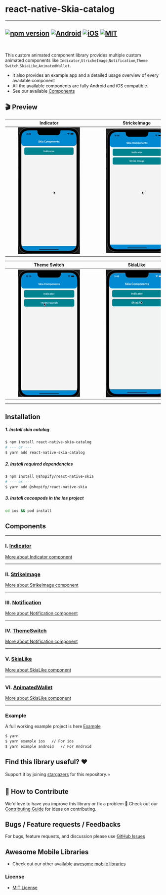 # react-native-Skia-catalog

---

## [![npm version](https://img.shields.io/badge/npm%20package-0.0.2-orange)](https://www.npmjs.org/package/react-native-skia-catalog) [![Android](https://img.shields.io/badge/Platform-Android-green?logo=android)](https://www.android.com) [![iOS](https://img.shields.io/badge/Platform-iOS-green?logo=apple)](https://developer.apple.com/ios) [![MIT](https://img.shields.io/badge/License-MIT-green)](https://opensource.org/licenses/MIT)

<br>

This custom animated component library provides multiple custom animated components like `Indicator`,`StrickeImage`,`Notification`,`Theme Switch`,`SkiaLike`,`AnimatedWallet`.

- It also provides an example app and a detailed usage overview of every available component
- All the available components are fully Android and iOS compatible.
- See our available <a href="#Components">Components</a>

## 🎬 Preview

|   <div style="width:270px"></div>Indicator  | <div style="width:270px"></div>StrickeImage | <div style="width:270px"></div>Notification |  
| :------------------------------------------------: | :--------------------------------------------------------: | :-----------------------------------------: |
| ![alt tag](./assets/Indicator.gif) |        ![alt tag](./assets/StrikeImageDefault.gif)         | ![alt_tag](./assets/DefaultNotification.gif) |

| <div style = "width:270px">Theme Switch</div>| <div style = "width: 270px">SkiaLike</div>|<div style = "width: 270px">AnimatedWallet</div>|
| :-----------------------------------------: |:------------------------------------------------: |:------------------------------------------------: | 
| ![alt tag](./assets/SkiaThemeSwitch.gif) |        ![alt tag](./assets/DefaultSkiaLike.gif)         |   ![alt tag](./assets/DefaultAnimatedWallet.gif)         |

---

## Installation

##### 1. Install skia catalog

```bash
$ npm install react-native-skia-catalog
# --- or ---
$ yarn add react-native-skia-catalog
```

##### 2. Install required dependencies

```bash
$ npm install @shopify/react-native-skia
# --- or ---
$ yarn add @shopify/react-native-skia
```

##### 3. Install cocoapods in the ios project

```bash
cd ios && pod install
```

## Components

---

### Ⅰ. [Indicator](./src/components/Indicator)

[More about Indicator component](./src/components/Indicator/README.md)

---

### ⅠI. [StrikeImage](./src/components/StrikeImage)

[More about StrikeImage component](./src/components/StrikeImage/README.md)

---

### ⅠII. [Notification](./src/components/Notification)

[More about Notification component](./src/components/Notification/README.md)

---

### ⅠV. [ThemeSwitch](./src/components/ThemeSwitch)

[More about Notification component](./src/components/ThemeSwitch/README.md)

---

### V. [SkiaLike](./src/components/SkiaLike/)

[More about SkiaLike component](./src/components/SkiaLike/README.md)

---

### VI. [AnimatedWallet](./src/components/SkiaLike/)

[More about SkiaLike component](./src/components/AnimatedWallet/README.md)

---

### Example

A full working example project is here [Example](./example/)

```sh
$ yarn
$ yarn example ios   // For ios
$ yarn example android   // For Android
```

## Find this library useful? ❤️

Support it by joining [stargazers](https://github.com/SimformSolutionsPvtLtd/react-native-skia-catalog/stargazers) for this repository.⭐

## 🤝 How to Contribute

We'd love to have you improve this library or fix a problem 💪
Check out our [Contributing Guide](CONTRIBUTING.md) for ideas on contributing.

## Bugs / Feature requests / Feedbacks

For bugs, feature requests, and discussion please use [GitHub Issues](https://github.com/SimformSolutionsPvtLtd/react-native-skia-catalog/issues)

## Awesome Mobile Libraries

- Check out our other available [awesome mobile libraries](https://github.com/SimformSolutionsPvtLtd/Awesome-Mobile-Libraries)

### License

- [MIT License](./LICENSE)
